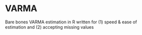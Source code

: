 # VARMA
Bare bones VARMA estimation in R written for (1) speed &amp; ease of estimation and (2) accepting missing values
